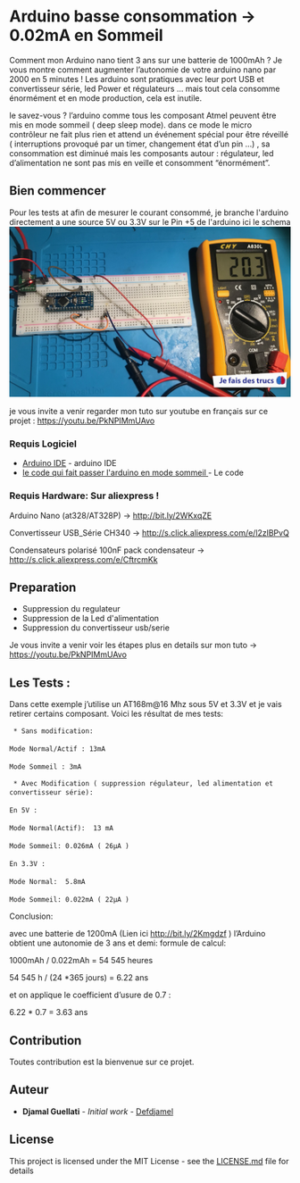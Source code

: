 # Arduino basse consommation -> 0.02mA en Sommeil
 Comment mon Arduino nano tient 3 ans sur une batterie de 1000mAh ?
Je vous montre comment augmenter l’autonomie de votre arduino nano par 2000 en 5 minutes !
Les arduino sont pratiques avec leur port USB et convertisseur série, led Power et régulateurs … mais tout cela consomme énormément et en mode production, cela est inutile.


le savez-vous ?
l’arduino comme tous les composant Atmel peuvent être mis en mode sommeil ( deep sleep mode).
dans ce mode le micro contrôleur ne fait plus rien et attend un événement spécial pour être réveillé ( interruptions provoqué par un timer, changement état d’un pin …) ,  sa  consommation est diminué mais les composants autour : régulateur, led d’alimentation ne sont pas mis en veille et consomment “énormément”.

## Bien commencer

Pour les tests at afin de mesurer le courant consommé, je branche l'arduino directement a une source 5V ou 3.3V sur le Pin +5 de l'arduino
ici le schema
![Schema ](test_5V_simple.jpg?raw=true "schema test")


je vous invite a venir regarder mon tuto sur youtube en français sur ce projet : https://youtu.be/PkNPIMmUAvo

### Requis Logiciel
* [Arduino IDE](https://www.arduino.cc) - arduino IDE
* [le code qui fait passer l'arduino en mode sommeil ](Blink_Sleep_mode/Blink_Sleep_mode.ino) - Le code

### Requis Hardware: Sur aliexpress !
Arduino Nano (at328/AT328P) ->  http://bit.ly/2WKxqZE

Convertisseur USB_Série CH340 -> http://s.click.aliexpress.com/e/l2zlBPvQ

Condensateurs polarisé 100nF pack condensateur  -> http://s.click.aliexpress.com/e/CftrcmKk



## Preparation
* Suppression du regulateur
* Suppression de la Led d'alimentation
* Suppression du convertisseur usb/serie

Je vous invite a venir voir les étapes plus en details sur mon tuto -> https://youtu.be/PkNPIMmUAvo


## Les Tests : 

Dans cette exemple j’utilise un AT168m@16 Mhz sous 5V et 3.3V et je vais retirer certains composant.
Voici les résultat de mes tests:
```
 * Sans modification:

Mode Normal/Actif : 13mA

Mode Sommeil : 3mA
```


```
 * Avec Modification ( suppression régulateur, led alimentation et convertisseur série):

En 5V : 

Mode Normal(Actif):  13 mA

Mode Sommeil: 0.026mA ( 26µA )

En 3.3V : 

Mode Normal:  5.8mA

Mode Sommeil: 0.022mA ( 22µA )
```

Conclusion:

avec une batterie de 1200mA (Lien ici http://bit.ly/2Kmgdzf )  l’Arduino obtient une autonomie de 3 ans et demi:
formule de calcul:

1000mAh / 0.022mAh = 54 545 heures 

54 545 h / (24 *365 jours) = 6.22 ans 

et on applique le coefficient d’usure de  0.7 : 

6.22 * 0.7 =  3.63 ans



## Contribution

Toutes contribution est la bienvenue sur ce projet.


## Auteur

* **Djamal Guellati** - *Initial work* - [Defdjamel](https://github.com/Defdjamel)


## License

This project is licensed under the MIT License - see the [LICENSE.md](LICENSE.md) file for details
